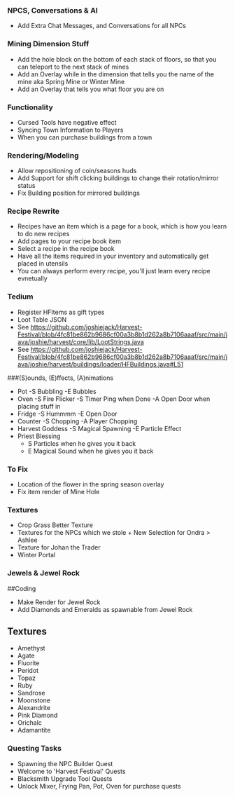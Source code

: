 ### NPCS, Conversations & AI
- Add Extra Chat Messages, and Conversations for all NPCs

### Mining Dimension Stuff
- Add the hole block on the bottom of each stack of floors, so that you can teleport to the next stack of mines
- Add an Overlay while in the dimension that tells you the name of the mine aka Spring Mine or Winter Mine
- Add an Overlay that tells you what floor you are on

### Functionality
- Cursed Tools have negative effect
- Syncing Town Information to Players
- When you can purchase buildings from a town

### Rendering/Modeling
- Allow repositioning of coin/seasons huds
- Add Support for shift clicking buildings to change their rotation/mirror status
- Fix Building position for mirrored buildings

### Recipe Rewrite
- Recipes have an item which is a page for a book, which is how you learn to do new recipes
- Add pages to your recipe book item
- Select a recipe in the recipe book
- Have all the items required in your inventory and automatically get placed in utensils
- You can always perform every recipe, you'll just learn every recipe evnetually

### Tedium
- Register HFItems as gift types
- Loot Table JSON
- See https://github.com/joshiejack/Harvest-Festival/blob/4fc81be862b9686cf00a3b8b1d262a8b7106aaaf/src/main/java/joshie/harvest/core/lib/LootStrings.java
- See https://github.com/joshiejack/Harvest-Festival/blob/4fc81be862b9686cf00a3b8b1d262a8b7106aaaf/src/main/java/joshie/harvest/buildings/loader/HFBuildings.java#L51

###(S)ounds, (E)ffects, (A)nimations
- Pot
    -S Bubbling
    -E Bubbles
- Oven
    -S Fire Flicker
    -S Timer Ping when Done
    -A Open Door when placing stuff in
- Fridge
    -S Hummmm
    -E Open Door
- Counter
    -S Chopping
    -A Player Chopping
- Harvest Goddess
    -S Magical Spawning
    -E Particle Effect
- Priest Blessing
    - S Particles when he gives you it back
    - E Magical Sound when he gives you it back

### To Fix
- Location of the flower in the spring season overlay
- Fix item render of Mine Hole

### Textures
- Crop Grass Better Texture
- Textures for the NPCs which we stole + New Selection for Ondra > Ashlee
- Texture for Johan the Trader
- Winter Portal

### Jewels & Jewel Rock
##Coding
- Make Render for Jewel Rock
- Add Diamonds and Emeralds as spawnable from Jewel Rock
## Textures
- Amethyst
- Agate
- Fluorite
- Peridot
- Topaz
- Ruby
- Sandrose
- Moonstone
- Alexandrite
- Pink Diamond
- Orichalc
- Adamantite

### Questing Tasks
- Spawning the NPC Builder Quest
- Welcome to 'Harvest Festival' Quests
- Blacksmith Upgrade Tool Quests
- Unlock Mixer, Frying Pan, Pot, Oven for purchase quests
